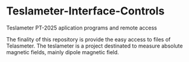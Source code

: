 # Teslameter-Interface-Controls
Teslameter PT-2025 aplication programs and remote access 

The finality of this repository is provide the easy access to files of Telasmeter. The teslameter is a project destinated to measure
absolute magnetic fields, mainly dipole magnetic field.
